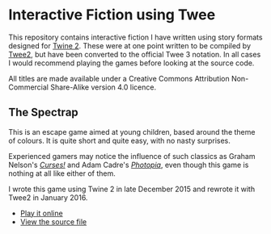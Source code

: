 # Interactive Fiction using Twee

This repository contains interactive fiction I have written using story formats
designed for [Twine 2](http://twinery.org/). These were at one point written to
be compiled by [Twee2](https://dan-q.github.io/twee2/), but have been converted
to the official Twee 3 notation. In all cases I would recommend playing the
games before looking at the source code.

All titles are made available under a Creative Commons Attribution
Non-Commercial Share-Alike version 4.0 licence.

## The Spectrap

This is an escape game aimed at young children, based around the theme of colours.
It is quite short and quite easy, with no nasty surprises.

Experienced gamers may notice the influence of such classics as
Graham Nelson's [*Curses!*](http://ifdb.tads.org/viewgame?id=plvzam05bmz3enh8) and
Adam Cadre's [*Photopia*](http://ifdb.tads.org/viewgame?id=ju778uv5xaswnlpl),
even though this game is nothing at all like either of them.

I wrote this game using Twine 2 in late December 2015 and rewrote it with
Twee2 in January 2016.

  * [Play it online](https://alexball.me.uk/if/spectrap/)
  * [View the source file](spectrap.tw2)
